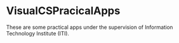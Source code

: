 # VisualCSPracicalApps
These are some practical apps under the supervision of Information Technology Institute (ITI).
